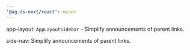 ```yaml
---
'@ag.ds-next/react': minor
---
```


app-layout: `AppLayoutSidebar` - Simplify announcements of parent links.

side-nav: Simplify announcements of parent links.
